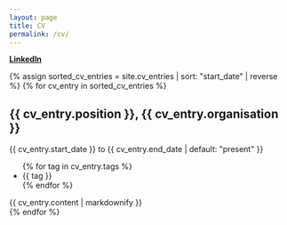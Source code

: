 ```yaml
---
layout: page
title: CV
permalink: /cv/
---
```


**[<i class="fab fa-linkedin-in"></i>](https://www.linkedin.com/in/rngardiner) [LinkedIn](https://www.linkedin.com/in/rngardiner/)**

{% assign sorted_cv_entries = site.cv_entries | sort: "start_date" | reverse %}
{% for cv_entry in sorted_cv_entries %}
<article class="post">
    <h2>{{ cv_entry.position }}, {{ cv_entry.organisation }}</h2>
    <div class="post-info">
        <time datetime="{{ cv_entry.start_date }}">{{ cv_entry.start_date }}</time> to <time datetime="{{ cv_entry.end_date }}">{{ cv_entry.end_date | default: "present" }}</time>
        <ul class="post-tags">
            {% for tag in cv_entry.tags %}
            <li>{{ tag }}</li>
            {% endfor %}
        </ul>
    </div>
    {{ cv_entry.content | markdownify }}
</article>
{% endfor %}